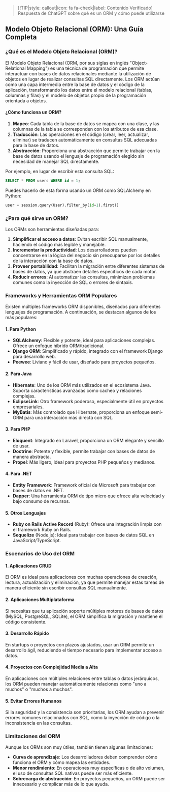 > [!TIP|style: callout|icon: fa fa-check|label: Contenido Verificado]
> Respuesta de ChatGPT sobre qué es un ORM y cómo puede utilizarse

## **Modelo Objeto Relacional (ORM): Una Guía Completa** <!-- {docsify-ignore} -->

### **¿Qué es el Modelo Objeto Relacional (ORM)?**

El Modelo Objeto Relacional (ORM, por sus siglas en inglés "Object-Relational Mapping") es una técnica de programación que permite interactuar con bases de datos relacionales mediante la utilización de objetos en lugar de realizar consultas SQL directamente. Los ORM actúan como una capa intermedia entre la base de datos y el código de la aplicación, transformando los datos entre el modelo relacional (tablas, columnas y filas) y el modelo de objetos propio de la programación orientada a objetos.

#### **¿Cómo funciona un ORM?**

1. **Mapeo**: Cada tabla de la base de datos se mapea con una clase, y las columnas de la tabla se corresponden con los atributos de esa clase.
2. **Traducción**: Las operaciones en el código (crear, leer, actualizar, eliminar) se traducen automáticamente en consultas SQL adecuadas para la base de datos.
3. **Abstracción**: Proporciona una abstracción que permite trabajar con la base de datos usando el lenguaje de programación elegido sin necesidad de manejar SQL directamente.

Por ejemplo, en lugar de escribir esta consulta SQL:
```sql
SELECT * FROM users WHERE id = 1;
```
Puedes hacerlo de esta forma usando un ORM como SQLAlchemy en Python:
```python
user = session.query(User).filter_by(id=1).first()
```

### **¿Para qué sirve un ORM?**

Los ORMs son herramientas diseñadas para:
1. **Simplificar el acceso a datos**: Evitan escribir SQL manualmente, haciendo el código más legible y manejable.
2. **Incrementar la productividad**: Los desarrolladores pueden concentrarse en la lógica del negocio sin preocuparse por los detalles de la interacción con la base de datos.
3. **Proveer portabilidad**: Facilitan la migración entre diferentes sistemas de bases de datos, ya que abstraen detalles específicos de cada motor.
4. **Reducir errores**: Al automatizar las consultas, minimizan problemas comunes como la inyección de SQL o errores de sintaxis.

### **Frameworks y Herramientas ORM Populares**

Existen múltiples frameworks ORM disponibles, diseñados para diferentes lenguajes de programación. A continuación, se destacan algunos de los más populares:

#### **1. Para Python**
- **SQLAlchemy**: Flexible y potente, ideal para aplicaciones complejas. Ofrece un enfoque híbrido ORM/tradicional.
- **Django ORM**: Simplificado y rápido, integrado con el framework Django para desarrollo web.
- **Peewee**: Liviano y fácil de usar, diseñado para proyectos pequeños.

#### **2. Para Java**
- **Hibernate**: Uno de los ORM más utilizados en el ecosistema Java. Soporta características avanzadas como cacheo y relaciones complejas.
- **EclipseLink**: Otro framework poderoso, especialmente útil en proyectos empresariales.
- **MyBatis**: Más controlado que Hibernate, proporciona un enfoque semi-ORM para una interacción más directa con SQL.

#### **3. Para PHP**
- **Eloquent**: Integrado en Laravel, proporciona un ORM elegante y sencillo de usar.
- **Doctrine**: Potente y flexible, permite trabajar con bases de datos de manera abstracta.
- **Propel**: Más ligero, ideal para proyectos PHP pequeños y medianos.

#### **4. Para .NET**
- **Entity Framework**: Framework oficial de Microsoft para trabajar con bases de datos en .NET.
- **Dapper**: Una herramienta ORM de tipo micro que ofrece alta velocidad y bajo consumo de recursos.

#### **5. Otros Lenguajes**
- **Ruby on Rails Active Record** (Ruby): Ofrece una integración limpia con el framework Ruby on Rails.
- **Sequelize** (Node.js): Ideal para trabajar con bases de datos SQL en JavaScript/TypeScript.

### **Escenarios de Uso del ORM** <!-- {docsify-ignore} -->

#### **1. Aplicaciones CRUD**
El ORM es ideal para aplicaciones con muchas operaciones de creación, lectura, actualización y eliminación, ya que permite manejar estas tareas de manera eficiente sin escribir consultas SQL manualmente.

#### **2. Aplicaciones Multiplataforma**
Si necesitas que tu aplicación soporte múltiples motores de bases de datos (MySQL, PostgreSQL, SQLite), el ORM simplifica la migración y mantiene el código consistente.

#### **3. Desarrollo Rápido**
En startups o proyectos con plazos ajustados, usar un ORM permite un desarrollo ágil, reduciendo el tiempo necesario para implementar acceso a datos.

#### **4. Proyectos con Complejidad Media a Alta**
En aplicaciones con múltiples relaciones entre tablas o datos jerárquicos, los ORM pueden manejar automáticamente relaciones como "uno a muchos" o "muchos a muchos".

#### **5. Evitar Errores Humanos**
Si la seguridad y la consistencia son prioritarias, los ORM ayudan a prevenir errores comunes relacionados con SQL, como la inyección de código o la inconsistencia en las consultas.

### **Limitaciones del ORM**

Aunque los ORMs son muy útiles, también tienen algunas limitaciones:
- **Curva de aprendizaje**: Los desarrolladores deben comprender cómo funciona el ORM y cómo mapea las entidades.
- **Menor rendimiento**: En operaciones muy específicas o de alto volumen, el uso de consultas SQL nativas puede ser más eficiente.
- **Sobrecarga de abstracción**: En proyectos pequeños, un ORM puede ser innecesario y complicar más de lo que ayuda.